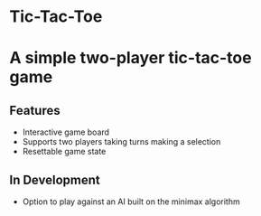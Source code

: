 <h1>Tic-Tac-Toe<h1>
<p>A simple two-player tic-tac-toe game</p>

<h2>Features</h2>
<ul>
  <li>Interactive game board</li>
  <li>Supports two players taking turns making a selection</li>
  <li>Resettable game state</li>
</ul>

<h2>In Development</h2>
<ul>
  <li>Option to play against an AI built on the minimax algorithm</li>
</ul>

